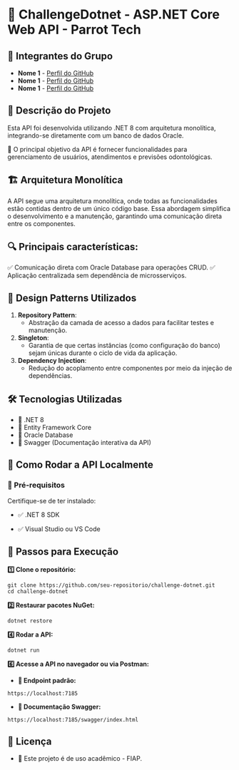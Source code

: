 # 🦷 ChallengeDotnet - ASP.NET Core Web API - Parrot Tech

## 👥 Integrantes do Grupo

- **Nome 1** - [Perfil do GitHub](https://github.com/usuario1)
- **Nome 1** - [Perfil do GitHub](https://github.com/usuario1)
- **Nome 1** - [Perfil do GitHub](https://github.com/usuario1)

## 📌 Descrição do Projeto

Esta API foi desenvolvida utilizando .NET 8 com arquitetura monolítica, integrando-se diretamente com um banco de dados Oracle.

🔹 O principal objetivo da API é fornecer funcionalidades para gerenciamento de usuários, atendimentos e previsões odontológicas.

## 🏗 Arquitetura Monolítica

A API segue uma arquitetura monolítica, onde todas as funcionalidades estão contidas dentro de um único código base. Essa abordagem simplifica o desenvolvimento e a manutenção, garantindo uma comunicação direta entre os componentes.

## 🔍 Principais características:

✅ Comunicação direta com Oracle Database para operações CRUD.
✅ Aplicação centralizada sem dependência de microsserviços.

## 🎨 Design Patterns Utilizados

1. **Repository Pattern**:
   - Abstração da camada de acesso a dados para facilitar testes e manutenção.
2. **Singleton**:
   - Garantia de que certas instâncias (como configuração do banco) sejam únicas durante o ciclo de vida da aplicação.
3. **Dependency Injection**:
   - Redução do acoplamento entre componentes por meio da injeção de dependências.

## 🛠 Tecnologias Utilizadas

- 🚀 .NET 8
- 💾 Entity Framework Core
- 🎯 Oracle Database
- 📜 Swagger (Documentação interativa da API)

## 🚀 Como Rodar a API Localmente

### 📌 Pré-requisitos

Certifique-se de ter instalado:

- ✅ .NET 8 SDK

- ✅ Visual Studio ou VS Code

## 📄 Passos para Execução

**1️⃣ Clone o repositório:**
```
git clone https://github.com/seu-repositorio/challenge-dotnet.git
cd challenge-dotnet
```
**2️⃣ Restaurar pacotes NuGet:**
```
dotnet restore
```
**4️⃣ Rodar a API:**
```
dotnet run
```
**6️⃣ Acesse a API no navegador ou via Postman:**

- **🔗 Endpoint padrão:**
```
https://localhost:7185
```
- **📜 Documentação Swagger:**
```
https://localhost:7185/swagger/index.html
```

## 📜 Licença

- 📝 Este projeto é de uso acadêmico - FIAP.

